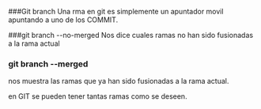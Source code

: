 ###Git branch
Una rma en git es simplemente un apuntador movil apuntando a uno de los COMMIT.

###git branch --no-merged
Nos dice cuales ramas no han sido fusionadas a la rama actual

### git branch --merged
nos muestra las ramas que ya han sido fusionadas a la rama actual.

en GIT se pueden tener tantas ramas como se deseen.

